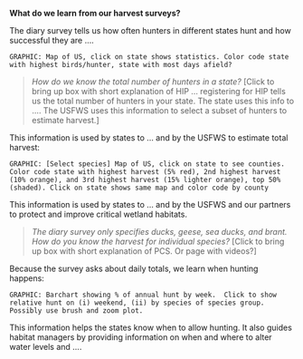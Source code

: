 **What do we learn from our harvest surveys?**

The diary survey tells us how often hunters in different states hunt and how successful they are …. 

`GRAPHIC: Map of US, click on state shows statistics.
Color code state with highest birds/hunter, state with most days afield?`

>*How do we know the total number of hunters in a state?* [Click to bring up box with short explanation of HIP … registering for HIP tells us the total number of hunters in your state.  The state uses this info to …. The USFWS uses this information to select a subset of hunters to estimate harvest.]


This information is used by states to … and by the USFWS to estimate total harvest:

`GRAPHIC: [Select species] Map of US, click on state to see counties.
Color code state with highest harvest (5% red), 2nd highest harvest (10% orange), and 3rd highest harvest (15% lighter orange), top 50% (shaded).
Click on state shows same map and color code by county`

This information is used by states to … and by the USFWS and our partners to protect and improve critical wetland habitats.

>*The diary survey only specifies ducks, geese, sea ducks, and brant. 
How do you know the harvest for individual species?*  [Click to bring up box with short explanation of PCS. Or page with videos?]

Because the survey asks about daily totals, we learn when hunting happens:

`GRAPHIC: Barchart showing % of annual hunt by week.  Click to show relative hunt on (i) weekend, (ii) by species of species group.  Possibly use brush and zoom plot.`

This information helps the states know when to allow hunting. It also guides habitat managers by providing information on when and where to alter water levels and ….
